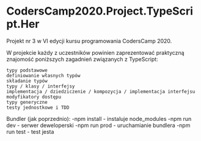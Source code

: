 # CodersCamp2020.Project.TypeScript.Her
Projekt nr 3 w VI edycji kursu programowania CodersCamp 2020.

W projekcie każdy z uczestników powinien zaprezentować praktyczną znajomość poniższych zagadnień związanych z TypeScript:

    typy podstawowe
    definiowanie własnych typów
    składanie typów
    typy / klasy / interfejsy
    implementacja / dziedziczenie / kompozycja / implementacja interfejsu
    modyfikatory dostępu
    typy generyczne
    testy jednostkowe i TDD

Bundler (jak poprzednio):
-npm install - instaluje node_modules
-npm run dev - serwer deweloperski
-npm run prod - uruchamianie bundlera
-npm run test - test jesta
